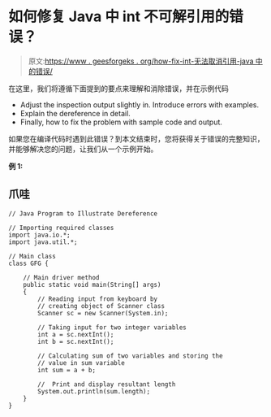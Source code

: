 # 如何修复 Java 中 int 不可解引用的错误？

> 原文:[https://www . geesforgeks . org/how-fix-int-无法取消引用-java 中的错误/](https://www.geeksforgeeks.org/how-to-fix-int-cannot-be-dereferenced-error-in-java/)

在这里，我们将遵循下面提到的要点来理解和消除错误，并在示例代码

*   Adjust the inspection output slightly in. Introduce errors with examples.
*   Explain the dereference in detail.
*   Finally, how to fix the problem with sample code and output.

如果您在编译代码时遇到此错误？到本文结束时，您将获得关于错误的完整知识，并能够解决您的问题，让我们从一个示例开始。

**例 1:**

## 爪哇

```
// Java Program to Illustrate Dereference

// Importing required classes
import java.io.*;
import java.util.*;

// Main class
class GFG {

    // Main driver method
    public static void main(String[] args)
    {
        // Reading input from keyboard by
        // creating object of Scanner class
        Scanner sc = new Scanner(System.in);

        // Taking input for two integer variables
        int a = sc.nextInt();
        int b = sc.nextInt();

        // Calculating sum of two variables and storing the
        // value in sum variable
        int sum = a + b;

        //  Print and display resultant length
        System.out.println(sum.length);
    }
}
```